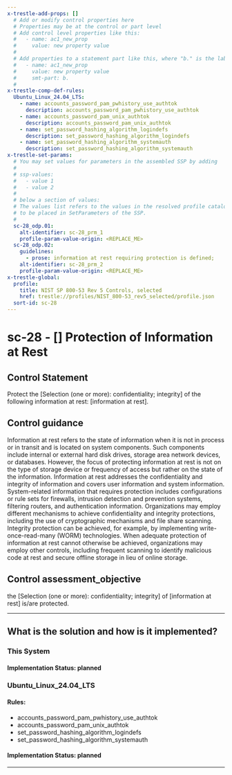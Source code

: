 ```yaml
---
x-trestle-add-props: []
  # Add or modify control properties here
  # Properties may be at the control or part level
  # Add control level properties like this:
  #   - name: ac1_new_prop
  #     value: new property value
  #
  # Add properties to a statement part like this, where "b." is the label of the target statement part
  #   - name: ac1_new_prop
  #     value: new property value
  #     smt-part: b.
  #
x-trestle-comp-def-rules:
  Ubuntu_Linux_24.04_LTS:
    - name: accounts_password_pam_pwhistory_use_authtok
      description: accounts_password_pam_pwhistory_use_authtok
    - name: accounts_password_pam_unix_authtok
      description: accounts_password_pam_unix_authtok
    - name: set_password_hashing_algorithm_logindefs
      description: set_password_hashing_algorithm_logindefs
    - name: set_password_hashing_algorithm_systemauth
      description: set_password_hashing_algorithm_systemauth
x-trestle-set-params:
  # You may set values for parameters in the assembled SSP by adding
  #
  # ssp-values:
  #   - value 1
  #   - value 2
  #
  # below a section of values:
  # The values list refers to the values in the resolved profile catalog, and the ssp-values represent new values
  # to be placed in SetParameters of the SSP.
  #
  sc-28_odp.01:
    alt-identifier: sc-28_prm_1
    profile-param-value-origin: <REPLACE_ME>
  sc-28_odp.02:
    guidelines:
      - prose: information at rest requiring protection is defined;
    alt-identifier: sc-28_prm_2
    profile-param-value-origin: <REPLACE_ME>
x-trestle-global:
  profile:
    title: NIST SP 800-53 Rev 5 Controls, selected
    href: trestle://profiles/NIST_800-53_rev5_selected/profile.json
  sort-id: sc-28
---
```


# sc-28 - \[\] Protection of Information at Rest

## Control Statement

Protect the [Selection (one or more): confidentiality; integrity] of the following information at rest: [information at rest].

## Control guidance

Information at rest refers to the state of information when it is not in process or in transit and is located on system components. Such components include internal or external hard disk drives, storage area network devices, or databases. However, the focus of protecting information at rest is not on the type of storage device or frequency of access but rather on the state of the information. Information at rest addresses the confidentiality and integrity of information and covers user information and system information. System-related information that requires protection includes configurations or rule sets for firewalls, intrusion detection and prevention systems, filtering routers, and authentication information. Organizations may employ different mechanisms to achieve confidentiality and integrity protections, including the use of cryptographic mechanisms and file share scanning. Integrity protection can be achieved, for example, by implementing write-once-read-many (WORM) technologies. When adequate protection of information at rest cannot otherwise be achieved, organizations may employ other controls, including frequent scanning to identify malicious code at rest and secure offline storage in lieu of online storage.

## Control assessment_objective

the [Selection (one or more): confidentiality; integrity] of [information at rest] is/are protected.

______________________________________________________________________

## What is the solution and how is it implemented?

<!-- For implementation status enter one of: implemented, partial, planned, alternative, not-applicable -->

<!-- Note that the list of rules under ### Rules: is read-only and changes will not be captured after assembly to JSON -->

### This System

<!-- Add implementation prose for the main This System component for control: sc-28 -->

#### Implementation Status: planned

### Ubuntu_Linux_24.04_LTS

<!-- Add control implementation description here for control: sc-28 -->

#### Rules:

  - accounts_password_pam_pwhistory_use_authtok
  - accounts_password_pam_unix_authtok
  - set_password_hashing_algorithm_logindefs
  - set_password_hashing_algorithm_systemauth

#### Implementation Status: planned

______________________________________________________________________
